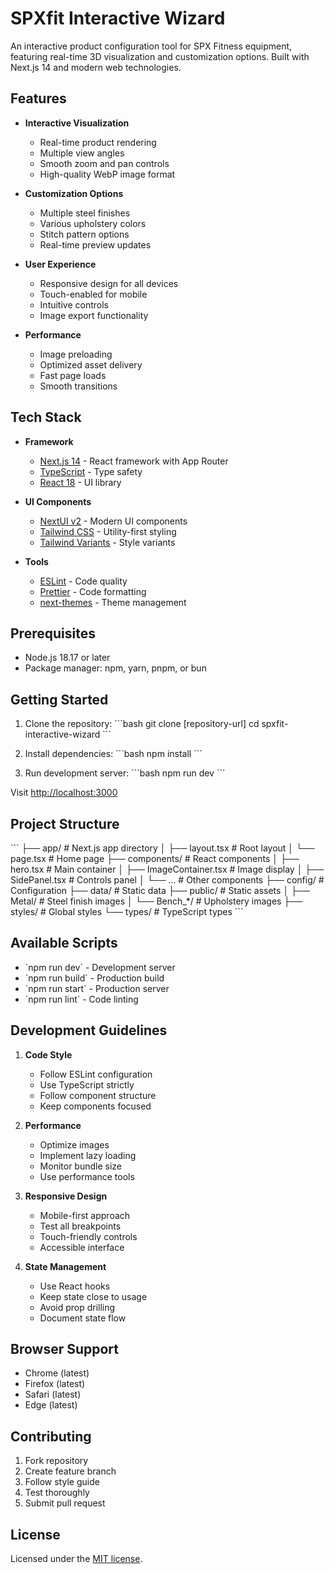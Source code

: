 # SPXfit Interactive Wizard

An interactive product configuration tool for SPX Fitness equipment, featuring real-time 3D visualization and customization options. Built with Next.js 14 and modern web technologies.

## Features

- **Interactive Visualization**
  - Real-time product rendering
  - Multiple view angles
  - Smooth zoom and pan controls
  - High-quality WebP image format

- **Customization Options**
  - Multiple steel finishes
  - Various upholstery colors
  - Stitch pattern options
  - Real-time preview updates

- **User Experience**
  - Responsive design for all devices
  - Touch-enabled for mobile
  - Intuitive controls
  - Image export functionality

- **Performance**
  - Image preloading
  - Optimized asset delivery
  - Fast page loads
  - Smooth transitions

## Tech Stack

- **Framework**
  - [Next.js 14](https://nextjs.org/) - React framework with App Router
  - [TypeScript](https://www.typescriptlang.org/) - Type safety
  - [React 18](https://reactjs.org/) - UI library

- **UI Components**
  - [NextUI v2](https://nextui.org/) - Modern UI components
  - [Tailwind CSS](https://tailwindcss.com/) - Utility-first styling
  - [Tailwind Variants](https://tailwind-variants.org) - Style variants

- **Tools**
  - [ESLint](https://eslint.org/) - Code quality
  - [Prettier](https://prettier.io/) - Code formatting
  - [next-themes](https://github.com/pacocoursey/next-themes) - Theme management

## Prerequisites

- Node.js 18.17 or later
- Package manager: npm, yarn, pnpm, or bun

## Getting Started

1. Clone the repository:
\`\`\`bash
git clone [repository-url]
cd spxfit-interactive-wizard
\`\`\`

2. Install dependencies:
\`\`\`bash
npm install
\`\`\`

3. Run development server:
\`\`\`bash
npm run dev
\`\`\`

Visit [http://localhost:3000](http://localhost:3000)

## Project Structure

\`\`\`
├── app/                    # Next.js app directory
│   ├── layout.tsx         # Root layout
│   └── page.tsx           # Home page
├── components/            # React components
│   ├── hero.tsx          # Main container
│   ├── ImageContainer.tsx # Image display
│   ├── SidePanel.tsx     # Controls panel
│   └── ...               # Other components
├── config/               # Configuration
├── data/                # Static data
├── public/              # Static assets
│   ├── Metal/           # Steel finish images
│   └── Bench_*/         # Upholstery images
├── styles/             # Global styles
└── types/             # TypeScript types
\`\`\`

## Available Scripts

- \`npm run dev\` - Development server
- \`npm run build\` - Production build
- \`npm run start\` - Production server
- \`npm run lint\` - Code linting

## Development Guidelines

1. **Code Style**
   - Follow ESLint configuration
   - Use TypeScript strictly
   - Follow component structure
   - Keep components focused

2. **Performance**
   - Optimize images
   - Implement lazy loading
   - Monitor bundle size
   - Use performance tools

3. **Responsive Design**
   - Mobile-first approach
   - Test all breakpoints
   - Touch-friendly controls
   - Accessible interface

4. **State Management**
   - Use React hooks
   - Keep state close to usage
   - Avoid prop drilling
   - Document state flow

## Browser Support

- Chrome (latest)
- Firefox (latest)
- Safari (latest)
- Edge (latest)

## Contributing

1. Fork repository
2. Create feature branch
3. Follow style guide
4. Test thoroughly
5. Submit pull request

## License

Licensed under the [MIT license](LICENSE).
